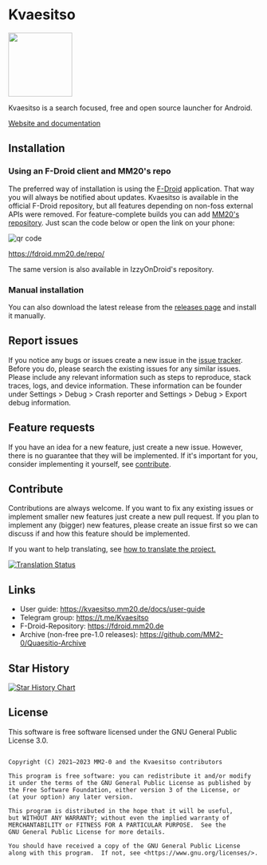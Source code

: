 # Kvaesitso

<img src="https://raw.githubusercontent.com/MM2-0/Kvaesitso/main/assets/icons/ic_launcher.png" width="128">

Kvaesitso is a search focused, free and open source launcher for Android.

[Website and documentation](https://kvaesitso.mm20.de)

## Installation

### Using an F-Droid client and MM20's repo

The preferred way of installation is using the [F-Droid](https://f-droid.org) application. That way
you will always be notified about updates. Kvaesitso is available in the official F-Droid
repository, but all features depending on non-foss external APIs were removed.
For feature-complete builds you can add [MM20's repository](https://fdroid.mm20.de). Just scan the code below or open
the link on your phone:

![qr code](https://fdroid.mm20.de/repo/index.png)

https://fdroid.mm20.de/repo/

The same version is also available in IzzyOnDroid's repository.

### Manual installation

You can also download the latest release from
the [releases page](https://github.com/MM2-0/Kvaesitso/releases/latest) and install it manually.

## Report issues

If you notice any bugs or issues create a new issue in
the [issue tracker](https://github.com/MM2-0/Kvaesitso/issues). Before you do, please search the
existing issues for any similar issues. Please include any relevant information such as steps to
reproduce, stack traces, logs, and device information. These information can be founder under
Settings > Debug > Crash reporter and Settings > Debug > Export debug information.

## Feature requests

If you have an idea for a new feature, just create a new issue. However, there is no guarantee that
they will be implemented. If it's important for you, consider implementing it yourself,
see [contribute](#contribute).


## Contribute

Contributions are always welcome. If you want to fix any existing issues or implement smaller new
features just create a new pull request. If you plan to implement any (bigger) new features, please
create an issue first so we can discuss if and how this feature should be implemented.

If you want to help translating, see [how to translate the project.](https://kvaesitso.mm20.de/docs/contributor-guide/i18n)

<a href="https://i18n.mm20.de/engage/kvaesitso/">
<img src="https://i18n.mm20.de/widgets/kvaesitso/-/287x66-grey.png" alt ="Translation Status">
</a>

## Links

- User guide: https://kvaesitso.mm20.de/docs/user-guide
- Telegram group: https://t.me/Kvaesitso
- F-Droid-Repository: https://fdroid.mm20.de
- Archive (non-free pre-1.0 releases): https://github.com/MM2-0/Quaesitio-Archive

## Star History

[![Star History Chart](https://api.star-history.com/svg?repos=MM2-0/Kvaesitso&type=Date)](https://star-history.com/#MM2-0/Kvaesitso&Date)

## License

This software is free software licensed under the GNU General Public License 3.0.

```

Copyright (C) 2021–2023 MM2-0 and the Kvaesitso contributors

This program is free software: you can redistribute it and/or modify
it under the terms of the GNU General Public License as published by
the Free Software Foundation, either version 3 of the License, or
(at your option) any later version.

This program is distributed in the hope that it will be useful,
but WITHOUT ANY WARRANTY; without even the implied warranty of
MERCHANTABILITY or FITNESS FOR A PARTICULAR PURPOSE.  See the
GNU General Public License for more details.

You should have received a copy of the GNU General Public License
along with this program.  If not, see <https://www.gnu.org/licenses/>.
```
